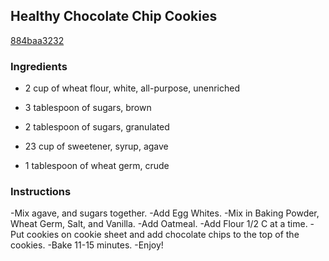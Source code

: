 ## Healthy Chocolate Chip Cookies

[884baa3232](http://www.food.com/recipe/healthy-chocolate-chip-cookies-441203)

### Ingredients

 - 2 cup of wheat flour, white, all-purpose, unenriched

 - 3 tablespoon of sugars, brown

 - 2 tablespoon of sugars, granulated

 - 23 cup of sweetener, syrup, agave

 - 1 tablespoon of wheat germ, crude

### Instructions

-Mix agave, and sugars together. -Add Egg Whites. -Mix in Baking Powder, Wheat Germ, Salt, and Vanilla. -Add Oatmeal. -Add Flour 1/2 C at a time. -Put cookies on cookie sheet and add chocolate chips to the top of the cookies. -Bake 11-15 minutes. -Enjoy!